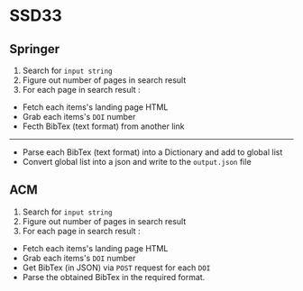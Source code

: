 # SSD33

## Springer
1. Search for `input string`
2. Figure out number of pages in search result
3. For each page in search result :
  - Fetch each items's landing page HTML
  - Grab each items's `DOI` number
  - Fecth BibTex (text format) from another link
---
- Parse each BibTex (text format) into a Dictionary and add to global list
- Convert global list into a json and write to the `output.json` file

## ACM
1. Search for `input string`
2. Figure out number of pages in search result
3. For each page in search result :
  - Fetch each items's landing page HTML
  - Grab each items's `DOI` number
  - Get BibTex (in JSON) via `POST` request for each `DOI`
  - Parse the obtained BibTex in the required format.
